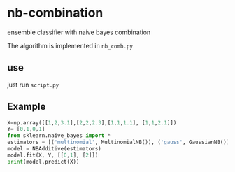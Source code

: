 # nb-combination
ensemble classifier with naive bayes combination

The algorithm is implemented in `nb_comb.py`

## use
just run `script.py`

## Example

```python
X=np.array([[1,2,3.1],[2,2,2.3],[1,1,1.1], [1,1,2.1]])
Y= [0,1,0,1]
from sklearn.naive_bayes import *
estimators = [('multinomial', MultinomialNB()), ('gauss', GaussianNB())]
model = NBAdditive(estimators)
model.fit(X, Y, [[0,1], [2]])
print(model.predict(X))
```
